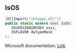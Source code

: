 ## IsOS

```csharp
[DllImport("shlwapi.dll")]
public static extern bool IsOS(
   OSVERSIONINFOEX osvi,
   OSFLAVOR dwTypeMask
);
```

Microsoft documentation: [Link](https://docs.microsoft.com/en-us/windows/win32/api/shlwapi/nf-shlwapi-isos)
